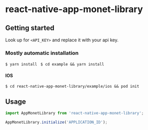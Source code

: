 # react-native-app-monet-library

## Getting started
Look up for `<API_KEY>` and replace it with your api key.
### Mostly automatic installation

`$ yarn install `
`$ cd example && yarn install`

#### IOS
`$ cd react-native-app-monet-library/example/ios && pod init`

## Usage
```javascript
import AppMonetLibrary from 'react-native-app-monet-library';

AppMonetLibrary.initialize('APPLICATION_ID');
```



